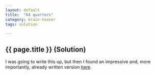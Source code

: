 ```yaml
---
layout: default
title:  "64 quarters"
category: brain-teaser
tags: solution

---
```


## {{ page.title }} (Solution) ##

I was going to write this up, but then I found an impressive and, more importantly, already written version <a href="http://olivernash.org/2009/10/31/yet-another-prisoner-puzzle/">here</a>. 
